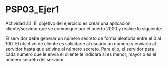 # PSP03_Ejer1
Actividad 3.1. El objetivo del ejercicio es crear una aplicación cliente/servidor que se comunique por el puerto 2000 y realice lo siguiente:

El servidor debe generar un número secreto de forma aleatoria entre el 0 al 100. El objetivo de cliente es solicitarle al usuario un número y enviarlo al servidor hasta que adivine el número secreto. Para ello, el servidor para cada número que le envía el cliente le indicará si es menor, mayor o es el número secreto del servidor.

